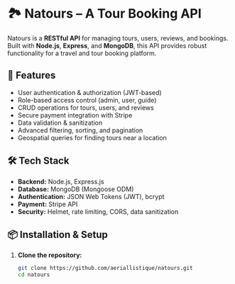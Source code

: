 # 🏞️ Natours – A Tour Booking API  

Natours is a **RESTful API** for managing tours, users, reviews, and bookings. Built with **Node.js**, **Express**, and **MongoDB**, this API provides robust functionality for a travel and tour booking platform.  

## 🚀 Features  
- User authentication & authorization (JWT-based)  
- Role-based access control (admin, user, guide)  
- CRUD operations for tours, users, and reviews  
- Secure payment integration with Stripe  
- Data validation & sanitization  
- Advanced filtering, sorting, and pagination  
- Geospatial queries for finding tours near a location  

## 🛠️ Tech Stack  
- **Backend:** Node.js, Express.js  
- **Database:** MongoDB (Mongoose ODM)  
- **Authentication:** JSON Web Tokens (JWT), bcrypt  
- **Payment:** Stripe API  
- **Security:** Helmet, rate limiting, CORS, data sanitization  

## 📦 Installation & Setup  
1. **Clone the repository:**  
   ```bash
   git clone https://github.com/aeriallistique/natours.git
   cd natours
